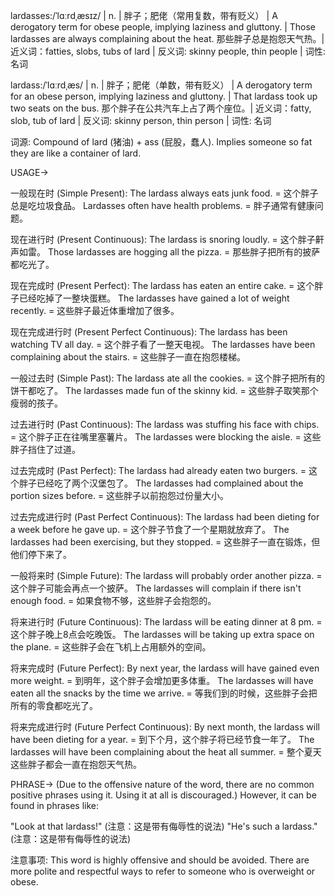 lardasses:/ˈlɑːrdˌæsɪz/ | n. | 胖子；肥佬（常用复数，带有贬义） |  A derogatory term for obese people, implying laziness and gluttony. |  Those lardasses are always complaining about the heat. 那些胖子总是抱怨天气热。|  近义词：fatties, slobs, tubs of lard | 反义词: skinny people, thin people | 词性: 名词

lardass:/ˈlɑːrdˌæs/ | n. | 胖子；肥佬（单数，带有贬义） |  A derogatory term for an obese person, implying laziness and gluttony. |  That lardass took up two seats on the bus. 那个胖子在公共汽车上占了两个座位。| 近义词：fatty, slob, tub of lard | 反义词: skinny person, thin person | 词性: 名词


词源:  Compound of lard (猪油) + ass (屁股，蠢人).  Implies someone so fat they are like a container of lard.

USAGE->

一般现在时 (Simple Present):
The lardass always eats junk food. =  这个胖子总是吃垃圾食品。
Lardasses often have health problems. = 胖子通常有健康问题。

现在进行时 (Present Continuous):
The lardass is snoring loudly. =  这个胖子鼾声如雷。
Those lardasses are hogging all the pizza. = 那些胖子把所有的披萨都吃光了。

现在完成时 (Present Perfect):
The lardass has eaten an entire cake. =  这个胖子已经吃掉了一整块蛋糕。
The lardasses have gained a lot of weight recently. = 这些胖子最近体重增加了很多。

现在完成进行时 (Present Perfect Continuous):
The lardass has been watching TV all day. =  这个胖子看了一整天电视。
The lardasses have been complaining about the stairs. = 这些胖子一直在抱怨楼梯。

一般过去时 (Simple Past):
The lardass ate all the cookies. =  这个胖子把所有的饼干都吃了。
The lardasses made fun of the skinny kid. = 这些胖子取笑那个瘦弱的孩子。

过去进行时 (Past Continuous):
The lardass was stuffing his face with chips. =  这个胖子正在往嘴里塞薯片。
The lardasses were blocking the aisle. = 这些胖子挡住了过道。

过去完成时 (Past Perfect):
The lardass had already eaten two burgers. =  这个胖子已经吃了两个汉堡包了。
The lardasses had complained about the portion sizes before. = 这些胖子以前抱怨过份量大小。

过去完成进行时 (Past Perfect Continuous):
The lardass had been dieting for a week before he gave up. =  这个胖子节食了一个星期就放弃了。
The lardasses had been exercising, but they stopped. = 这些胖子一直在锻炼，但他们停下来了。

一般将来时 (Simple Future):
The lardass will probably order another pizza. =  这个胖子可能会再点一个披萨。
The lardasses will complain if there isn't enough food. = 如果食物不够，这些胖子会抱怨的。

将来进行时 (Future Continuous):
The lardass will be eating dinner at 8 pm. =  这个胖子晚上8点会吃晚饭。
The lardasses will be taking up extra space on the plane. = 这些胖子会在飞机上占用额外的空间。

将来完成时 (Future Perfect):
By next year, the lardass will have gained even more weight. =  到明年，这个胖子会增加更多体重。
The lardasses will have eaten all the snacks by the time we arrive. = 等我们到的时候，这些胖子会把所有的零食都吃光了。

将来完成进行时 (Future Perfect Continuous):
By next month, the lardass will have been dieting for a year. =  到下个月，这个胖子将已经节食一年了。
The lardasses will have been complaining about the heat all summer. = 整个夏天这些胖子都会一直在抱怨天气热。


PHRASE->
(Due to the offensive nature of the word, there are no common positive phrases using it.  Using it at all is discouraged.)  However, it can be found in phrases like:

"Look at that lardass!" (注意：这是带有侮辱性的说法)
"He's such a lardass." (注意：这是带有侮辱性的说法)


注意事项:
This word is highly offensive and should be avoided. There are more polite and respectful ways to refer to someone who is overweight or obese.
